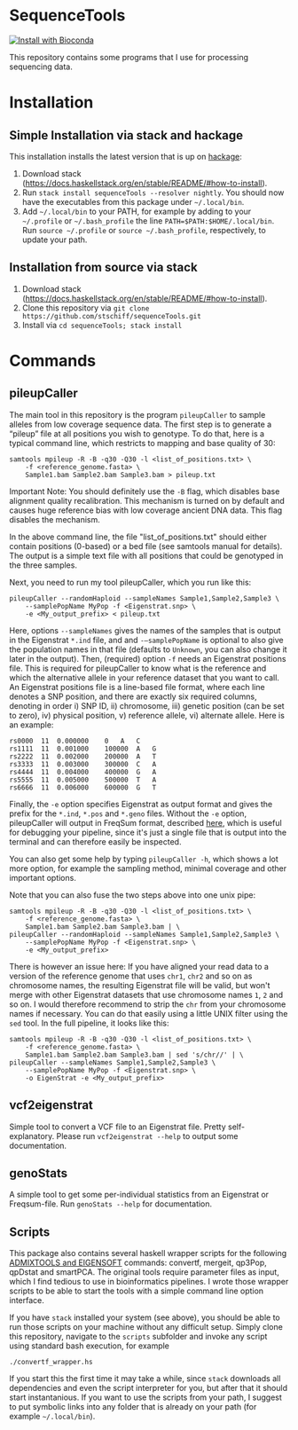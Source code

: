 # SequenceTools

[![Install with Bioconda](https://anaconda.org/bioconda/sequencetools/badges/installer/conda.svg)](https://anaconda.org/bioconda/sequencetools)

This repository contains some programs that I use for processing sequencing data.

# Installation
## Simple Installation via stack and hackage

This installation installs the latest version that is up on [hackage](https://hackage.haskell.org/package/sequenceTools):

1. Download stack (https://docs.haskellstack.org/en/stable/README/#how-to-install<Paste>).
2. Run `stack install sequenceTools --resolver nightly`. You should now have the executables from this package under `~/.local/bin`.
3. Add `~/.local/bin` to your PATH, for example by adding to your `~/.profile` or `~/.bash_profile` the line `PATH=$PATH:$HOME/.local/bin`. Run `source ~/.profile` or `source ~/.bash_profile`, respectively, to update your path.

## Installation from source via stack

1. Download stack (https://docs.haskellstack.org/en/stable/README/#how-to-install<Paste>).
2. Clone this repository via `git clone https://github.com/stschiff/sequenceTools.git`
3. Install via `cd sequenceTools; stack install` 

# Commands

## pileupCaller

The main tool in this repository is the program `pileupCaller` to sample alleles from low coverage sequence data. The first step is to generate a “pileup” file at all positions you wish to genotype. To do that, here is a typical command line, which restricts to mapping and base quality of 30:

    samtools mpileup -R -B -q30 -Q30 -l <list_of_positions.txt> \
        -f <reference_genome.fasta> \
        Sample1.bam Sample2.bam Sample3.bam > pileup.txt

Important Note: You should definitely use the `-B` flag, which disables base alignment quality recalibration. This mechanism is turned on by default and causes huge reference bias with low coverage ancient DNA data. This flag disables the mechanism.

In the above command line, the file "list_of_positions.txt" should either contain positions (0-based) or a bed file (see samtools manual for details). The output is a simple text file with all positions that could be genotyped in the three samples.

Next, you need to run my tool pileupCaller, which you run like this:

    pileupCaller --randomHaploid --sampleNames Sample1,Sample2,Sample3 \
        --samplePopName MyPop -f <Eigenstrat.snp> \
        -e <My_output_prefix> < pileup.txt

Here, options `--sampleNames` gives the names of the samples that is output in the Eigenstrat `*.ind` file, and and `-–samplePopName` is optional to also give the population names in that file (defaults to `Unknown`, you can also change it later in the output). Then, (required) option `-f` needs an Eigenstrat positions file. This is required for pileupCaller to know what is the reference and which the alternative allele in your reference dataset that you want to call. An Eigenstrat positions file is a line-based file format, where each line denotes a SNP position, and there are exactly six required columns, denoting in order i) SNP ID, ii) chromosome, iii) genetic position (can be set to zero), iv) physical position, v) reference allele, vi) alternate allele. Here is an example:

    rs0000  11  0.000000    0   A   C
    rs1111  11  0.001000    100000  A   G
    rs2222  11  0.002000    200000  A   T
    rs3333  11  0.003000    300000  C   A
    rs4444  11  0.004000    400000  G   A
    rs5555  11  0.005000    500000  T   A
    rs6666  11  0.006000    600000  G   T

Finally, the `-e` option specifies Eigenstrat as output format and gives the prefix for the `*.ind`, `*.pos` and `*.geno` files. Without the `-e` option, pileupCaller will output in FreqSum format,  described [here](https://rarecoal-docs.readthedocs.io/en/latest/rarecoal-tools.html#vcf2freqsum), which is useful for debugging your pipeline, since it's just a single file that is output into the terminal and can therefore easily be inspected.

You can also get some help by typing `pileupCaller -h`, which shows a lot more option, for example the sampling method, minimal coverage and other important options.

Note that you can also fuse the two steps above into one unix pipe:

    samtools mpileup -R -B -q30 -Q30 -l <list_of_positions.txt> \
        -f <reference_genome.fasta> \
        Sample1.bam Sample2.bam Sample3.bam | \
    pileupCaller --randomHaploid --sampleNames Sample1,Sample2,Sample3 \
        --samplePopName MyPop -f <Eigenstrat.snp> \
        -e <My_output_prefix>

There is however an issue here: If you have aligned your read data to a version of the reference genome that uses `chr1`, `chr2` and so on as chromosome names, the resulting Eigenstrat file will be valid, but won't merge with other Eigenstrat datasets that use chromosome names `1`, `2` and so on. I would therefore recommend to strip the `chr` from your chromosome names if necessary. You can do that easily using a little UNIX filter using the `sed` tool. In the full pipeline, it looks like this:

    samtools mpileup -R -B -q30 -Q30 -l <list_of_positions.txt> \
        -f <reference_genome.fasta> \
        Sample1.bam Sample2.bam Sample3.bam | sed 's/chr//' | \
    pileupCaller --sampleNames Sample1,Sample2,Sample3 \
        --samplePopName MyPop -f <Eigenstrat.snp> \
        -o EigenStrat -e <My_output_prefix>

## vcf2eigenstrat

Simple tool to convert a VCF file to an Eigenstrat file. Pretty self-explanatory. Please run `vcf2eigenstrat --help` to output some documentation.

## genoStats

A simple tool to get some per-individual statistics from an Eigenstrat or Freqsum-file. Run `genoStats --help` for documentation.

## Scripts
This package also contains several haskell wrapper scripts for the following [ADMIXTOOLS and EIGENSOFT](https://reich.hms.harvard.edu/software) commands: convertf, mergeit, qp3Pop, qpDstat and smartPCA. The original tools require parameter files as input, which I find tedious to use in bioinformatics pipelines. I wrote those wrapper scripts to be able to start the tools with a simple command line option interface.

If you have `stack` installed your system (see above), you should be able to run those scripts on your machine without any difficult setup. Simply clone this repository, navigate to the `scripts` subfolder and invoke any script using standard bash execution, for example

    ./convertf_wrapper.hs

If you start this the first time it may take a while, since `stack` downloads all dependencies and even the script interpreter for you, but after that it should start instantanious. If you want to use the scripts from your path, I suggest to put symbolic links into any folder that is already on your path (for example `~/.local/bin`).
